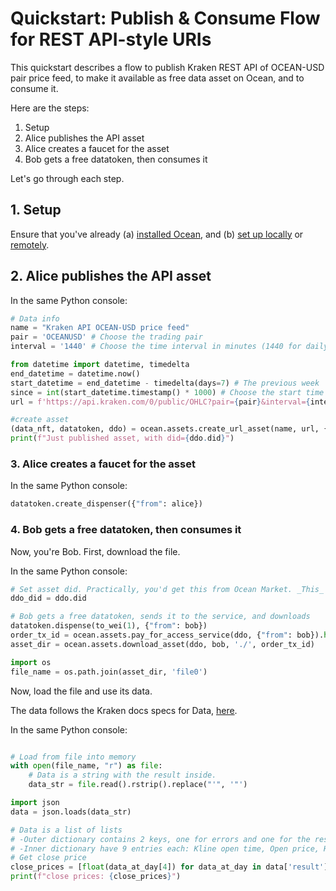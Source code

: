 <!--
Copyright 2023 Ocean Protocol Foundation
SPDX-License-Identifier: Apache-2.0
-->

# Quickstart: Publish & Consume Flow for REST API-style URIs

This quickstart describes a flow to publish Kraken REST API of OCEAN-USD pair price feed, to make it available as free data asset on Ocean, and to consume it.

Here are the steps:

1.  Setup
2.  Alice publishes the API asset
3.  Alice creates a faucet for the asset
4.  Bob gets a free datatoken, then consumes it

Let's go through each step.

## 1. Setup

Ensure that you've already (a) [installed Ocean](install.md), and (b) [set up locally](setup-local.md) or [remotely](setup-remote.md).

## 2. Alice publishes the API asset

In the same Python console:
```python
# Data info
name = "Kraken API OCEAN-USD price feed"
pair = 'OCEANUSD' # Choose the trading pair
interval = '1440' # Choose the time interval in minutes (1440 for daily)

from datetime import datetime, timedelta
end_datetime = datetime.now()
start_datetime = end_datetime - timedelta(days=7) # The previous week
since = int(start_datetime.timestamp() * 1000) # Choose the start time in Unix timestamp
url = f'https://api.kraken.com/0/public/OHLC?pair={pair}&interval={interval}&since={since}'

#create asset
(data_nft, datatoken, ddo) = ocean.assets.create_url_asset(name, url, {"from": alice})
print(f"Just published asset, with did={ddo.did}")
```

### 3. Alice creates a faucet for the asset

In the same Python console:
```python
datatoken.create_dispenser({"from": alice})
```

### 4. Bob gets a free datatoken, then consumes it

Now, you're Bob. First, download the file.

In the same Python console:
```python
# Set asset did. Practically, you'd get this from Ocean Market. _This_ example uses prior info.
ddo_did = ddo.did

# Bob gets a free datatoken, sends it to the service, and downloads
datatoken.dispense(to_wei(1), {"from": bob})
order_tx_id = ocean.assets.pay_for_access_service(ddo, {"from": bob}).hex()
asset_dir = ocean.assets.download_asset(ddo, bob, './', order_tx_id)

import os
file_name = os.path.join(asset_dir, 'file0')
```

Now, load the file and use its data.

The data follows the Kraken docs specs for Data, [here](https://docs.kraken.com/rest/#tag/Market-Data/operation/getOHLCData).

In the same Python console:
```python

# Load from file into memory
with open(file_name, "r") as file:
    # Data is a string with the result inside.
    data_str = file.read().rstrip().replace("'", '"')

import json
data = json.loads(data_str)

# Data is a list of lists
# -Outer dictionary contains 2 keys, one for errors and one for the result with the pair.
# -Inner dictionary have 9 entries each: Kline open time, Open price, High price, Low price, close Price, Vol, ..
# Get close price
close_prices = [float(data_at_day[4]) for data_at_day in data['result'][pair]]
print(f"close prices: {close_prices}")
```


